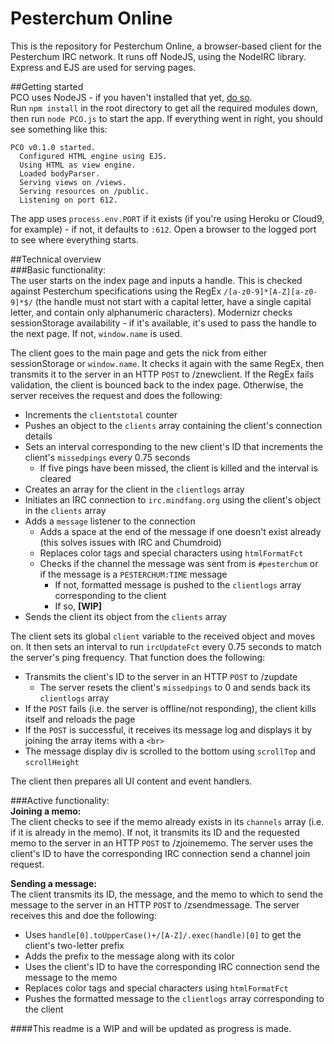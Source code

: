 Pesterchum Online
================
This is the repository for Pesterchum Online, a browser-based client for the Pesterchum IRC network. It runs off NodeJS, using the NodeIRC library. Express and EJS are used for serving pages.

##Getting started  
PCO uses NodeJS - if you haven't installed that yet, [do so](http://nodejs.org/download/).  
Run `npm install` in the root directory to get all the required modules down, then run `node PCO.js` to start the app. If everything went in right, you should see something like this:

```
PCO v0.1.0 started.
  Configured HTML engine using EJS.
  Using HTML as view engine.
  Loaded bodyParser.
  Serving views on /views.
  Serving resources on /public.
  Listening on port 612.
```

The app uses `process.env.PORT` if it exists (if you're using Heroku or Cloud9, for example) - if not, it defaults to `:612`. Open a browser to the logged port to see where everything starts.

##Technical overview  
###Basic functionality:  
The user starts on the index page and inputs a handle. This is checked against Pesterchum specifications using the RegEx `/[a-z0-9]*[A-Z][a-z0-9]*$/` (the handle must not start with a capital letter, have a single capital letter, and contain only alphanumeric characters). Modernizr checks sessionStorage availability - if it's available, it's used to pass the handle to the next page. If not, `window.name` is used.

The client goes to the main page and gets the nick from either sessionStorage or `window.name`. It checks it again with the same RegEx, then transmits it to the server in an HTTP `POST` to /znewclient. If the RegEx fails validation, the client is bounced back to the index page. Otherwise, the server receives the request and does the following:

* Increments the `clientstotal` counter
* Pushes an object to the `clients` array containing the client's connection details
* Sets an interval corresponding to the new client's ID that increments the client's `missedpings` every 0.75 seconds
    * If five pings have been missed, the client is killed and the interval is cleared
* Creates an array for the client in the `clientlogs` array
* Initiates an IRC connection to `irc.mindfang.org` using the client's object in the `clients` array
* Adds a `message` listener to the connection
    * Adds a space at the end of the message if one doesn't exist already (this solves issues with IRC and Chumdroid)
    * Replaces color tags and special characters using `htmlFormatFct`
    * Checks if the channel the message was sent from is `#pesterchum` or if the message is a `PESTERCHUM:TIME` message
        * If not, formatted message is pushed to the `clientlogs` array corresponding to the client
        * If so, **[WIP]**
* Sends the client its object from the `clients` array

The client sets its global `client` variable to the received object and moves on. It then sets an interval to run `ircUpdateFct` every 0.75 seconds to match the server's ping frequency. That function does the following:

* Transmits the client's ID to the server in an HTTP `POST` to /zupdate
    * The server resets the client's `missedpings` to 0 and sends back its `clientlogs` array
* If the `POST` fails (i.e. the server is offline/not responding), the client kills itself and reloads the page
* If the `POST` is successful, it receives its message log and displays it by joining the array items with a `<br>`
* The message display div is scrolled to the bottom using `scrollTop` and `scrollHeight`

The client then prepares all UI content and event handlers.

###Active functionality:  
**Joining a memo:**  
The client checks to see if the memo already exists in its `channels` array (i.e. if it is already in the memo). If not, it transmits its ID and the requested memo to the server in an HTTP `POST` to /zjoinememo. The server uses the client's ID to have the corresponding IRC connection send a channel join request.

**Sending a message:**  
The client transmits its ID, the message, and the memo to which to send the message to the server in an HTTP `POST` to /zsendmessage. The server receives this and doe the following:

* Uses `handle[0].toUpperCase()+/[A-Z]/.exec(handle)[0]` to get the client's two-letter prefix
* Adds the prefix to the message along with its color
* Uses the client's ID to have the corresponding IRC connection send the message to the memo
* Replaces color tags and special characters using `htmlFormatFct`
* Pushes the formatted message to the `clientlogs` array corresponding to the client

####This readme is a WIP and will be updated as progress is made.